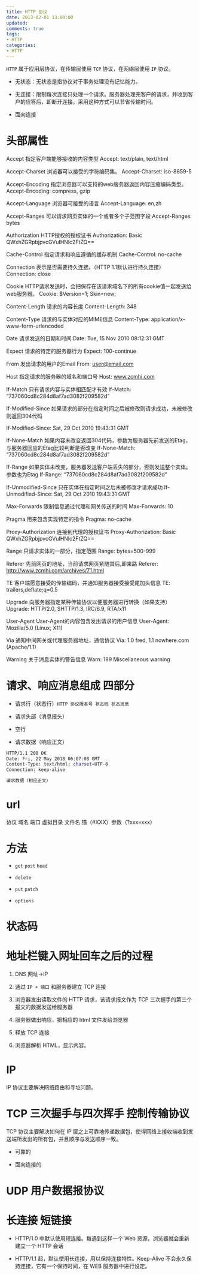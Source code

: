 ```yaml
---
title: HTTP 协议
date: 2013-02-01 13:00:00
updated:
comments: true
tags:
- HTTP
categories:
- HTTP
---
```


`HTTP` 属于应用层协议，在传输层使用 `TCP` 协议，在网络层使用 `IP` 协议。

* 无状态：无状态是指协议对于事务处理没有记忆能力。

* 无连接：限制每次连接只处理一个请求。服务器处理完客户的请求，并收到客户的应答后，即断开连接。采用这种方式可以节省传输时间。

* 面向连接

<!--more-->

# 头部属性

Accept	指定客户端能够接收的内容类型	Accept: text/plain, text/html

Accept-Charset	浏览器可以接受的字符编码集。	Accept-Charset: iso-8859-5

Accept-Encoding	指定浏览器可以支持的web服务器返回内容压缩编码类型。	Accept-Encoding: compress, gzip

Accept-Language	浏览器可接受的语言	Accept-Language: en,zh

Accept-Ranges	可以请求网页实体的一个或者多个子范围字段	Accept-Ranges: bytes

Authorization	HTTP授权的授权证书	Authorization: Basic QWxhZGRpbjpvcGVuIHNlc2FtZQ==

Cache-Control	指定请求和响应遵循的缓存机制	Cache-Control: no-cache

Connection	表示是否需要持久连接。（HTTP 1.1默认进行持久连接）	Connection: close

Cookie	HTTP请求发送时，会把保存在该请求域名下的所有cookie值一起发送给web服务器。	Cookie: $Version=1; Skin=new;

Content-Length	请求的内容长度	Content-Length: 348

Content-Type	请求的与实体对应的MIME信息	Content-Type: application/x-www-form-urlencoded

Date	请求发送的日期和时间	Date: Tue, 15 Nov 2010 08:12:31 GMT

Expect	请求的特定的服务器行为	Expect: 100-continue

From	发出请求的用户的Email	From: user@email.com

Host	指定请求的服务器的域名和端口号	Host: www.zcmhi.com

If-Match	只有请求内容与实体相匹配才有效	If-Match: “737060cd8c284d8af7ad3082f209582d”

If-Modified-Since	如果请求的部分在指定时间之后被修改则请求成功，未被修改则返回304代码

If-Modified-Since: Sat, 29 Oct 2010 19:43:31 GMT

If-None-Match	如果内容未改变返回304代码，参数为服务器先前发送的Etag，与服务器回应的Etag比较判断是否改变	If-None-Match: “737060cd8c284d8af7ad3082f209582d”

If-Range	如果实体未改变，服务器发送客户端丢失的部分，否则发送整个实体。参数也为Etag	If-Range: “737060cd8c284d8af7ad3082f209582d”

If-Unmodified-Since	只在实体在指定时间之后未被修改才请求成功	If-Unmodified-Since: Sat, 29 Oct 2010 19:43:31 GMT

Max-Forwards	限制信息通过代理和网关传送的时间	Max-Forwards: 10

Pragma	用来包含实现特定的指令	Pragma: no-cache

Proxy-Authorization	连接到代理的授权证书	Proxy-Authorization: Basic QWxhZGRpbjpvcGVuIHNlc2FtZQ==

Range	只请求实体的一部分，指定范围	Range: bytes=500-999

Referer	先前网页的地址，当前请求网页紧随其后,即来路	Referer: http://www.zcmhi.com/archives/71.html

TE	客户端愿意接受的传输编码，并通知服务器接受接受尾加头信息	TE: trailers,deflate;q=0.5

Upgrade	向服务器指定某种传输协议以便服务器进行转换（如果支持）	Upgrade: HTTP/2.0, SHTTP/1.3, IRC/6.9, RTA/x11

User-Agent	User-Agent的内容包含发出请求的用户信息	User-Agent: Mozilla/5.0 (Linux; X11)

Via	通知中间网关或代理服务器地址，通信协议	Via: 1.0 fred, 1.1 nowhere.com (Apache/1.1)

Warning	关于消息实体的警告信息	Warn: 199 Miscellaneous warning

# 请求、响应消息组成 四部分

* 请求行（状态行）`HTTP 协议版本号 状态码 状态消息`

* 请求头部（消息报头）

* 空行

* 请求数据（响应正文）

```bash
HTTP/1.1 200 OK
Date: Fri, 22 May 2018 06:07:08 GMT
Content-Type: text/html; charset=UTF-8
Connection: keep-alive

请求数据（相应正文）
```

# url

协议 域名 端口 虚拟目录 文件名 锚（#XXX）参数（?xxx=xxx）

# 方法

* `get` `post` `head`

* `delete`

* `put` `patch`

* `options`

# 状态码

# 地址栏键入网址回车之后的过程

1. DNS 网址->IP

2. 通过 `IP + 端口` 和服务器建立 TCP 连接

3. 浏览器发出读取文件的 HTTP 请求，该请求报文作为 TCP 三次握手的第三个报文的数据发送给服务器

4. 服务器做出响应，把相应的 html 文件发给浏览器

5. 释放 TCP 连接

6. 浏览器解析 HTML，显示内容。

# IP

IP 协议主要解决网络路由和寻址问题。

# TCP 三次握手与四次挥手 控制传输协议

TCP 协议主要解决如何在 IP 层之上可靠地传递数据包，使得网络上接收端收到发送端所发出的所有包，并且顺序与发送顺序一致。

* 可靠的

* 面向连接的

# UDP 用户数据报协议

# 长连接 短链接

* HTTP/1.0 中默认使用短连接。每遇到这样一个 Web 资源，浏览器就会重新建立一个 HTTP 会话

* HTTP/1.1 起，默认使用长连接，用以保持连接特性。Keep-Alive 不会永久保持连接，它有一个保持时间，在 WEB 服务器中进行设定。

